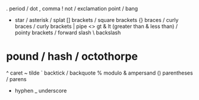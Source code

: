 . period / dot
, comma
! not / exclamation point / bang
* star / asterisk / splat
[] brackets / square brackets
{} braces / curly braces / curly brackets
| pipe
<> gt & lt (greater than & less than) / pointy brackets
/ forward slash
\ backslash
# pound / hash / octothorpe
^ caret
~ tilde
` backtick / backquote
% modulo
& ampersand
() parentheses / parens
- hyphen
_ underscore
